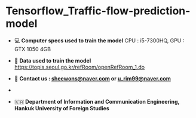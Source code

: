 # Tensorflow_Traffic-flow-prediction-model

- 💻 **Computer specs used to train the model**
        CPU : i5-7300HQ, GPU : GTX 1050 4GB

- 📒  **Data used to train the model**
        https://topis.seoul.go.kr/refRoom/openRefRoom_1.do

- 📮  **Contact us : sheewons@naver.com or u_rim99@naver.com**
- 
- 🇰🇷  **Department of Information and Communication Engineering, Hankuk University of Foreign Studies**
